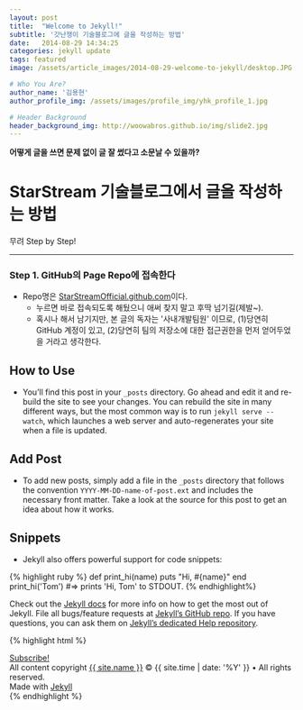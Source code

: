 ```yaml
---
layout: post
title:  "Welcome to Jekyll!"
subtitle: '갓난쟁이 기술블로그에 글을 작성하는 방법'
date:   2014-08-29 14:34:25
categories: jekyll update
tags: featured
image: /assets/article_images/2014-08-29-welcome-to-jekyll/desktop.JPG

# Who You Are?
author_name: '김용현'
author_profile_img: /assets/images/profile_img/yhk_profile_1.jpg

# Header Background
header_background_img: http://woowabros.github.io/img/slide2.jpg
---
```


**어떻게 글을 쓰면 문제 없이 글 잘 썼다고 소문날 수 있을까?**

# StarStream 기술블로그에서 글을 작성하는 방법
무려 Step by Step!

---

### Step 1. GitHub의 Page Repo에 접속한다
  * Repo명은 [StarStreamOfficial.github.com](https://github.com/StarStreamOfficial/starstreamofficial.github.com)이다.
    - 누르면 바로 접속되도록 해뒀으니 애써 찾지 말고 후딱 넘기길(제발~).
    - 혹시나 해서 남기지만, 본 글의 독자는 '사내개발팀원' 이므로, (1)당연히 GitHub 계정이 있고, (2)당연히 팀의 저장소에 대한 접근권한을 먼저 얻어두었을 거라고 생각한다.

## How to Use
  - You’ll find this post in your `_posts` directory. Go ahead and edit it and re-build the site to see your changes. You can rebuild the site in many different ways, but the most common way is to run `jekyll serve --watch`, which launches a web server and auto-regenerates your site when a file is updated.

## Add Post
  - To add new posts, simply add a file in the `_posts` directory that follows the convention `YYYY-MM-DD-name-of-post.ext` and includes the necessary front matter. Take a look at the source for this post to get an idea about how it works.

## Snippets
  - Jekyll also offers powerful support for code snippets:

{% highlight ruby %}
def print_hi(name)
  puts "Hi, #{name}"
end
print_hi('Tom')
#=> prints 'Hi, Tom' to STDOUT.
{% endhighlight%}

Check out the [Jekyll docs][jekyll] for more info on how to get the most out of Jekyll. File all bugs/feature requests at [Jekyll’s GitHub repo][jekyll-gh]. If you have questions, you can ask them on [Jekyll’s dedicated Help repository][jekyll-help].


{% highlight html %}
<footer class="site-footer">
 <a class="subscribe" href="{{ "/feed.xml" | prepend: site.baseurl }}"> <span class="tooltip"> <i class="fa fa-rss"></i> Subscribe!</span></a>
  <div class="inner">
   <section class="copyright">All content copyright <a href="mailto:{{ site.email}}">{{ site.name }}</a> &copy; {{ site.time | date: '%Y' }} &bull; All rights reserved.</section>
   <section class="poweredby">Made with <a href="http://jekyllrb.com"> Jekyll</a></section>
  </div>
</footer>
{% endhighlight %}


[jekyll]:      http://jekyllrb.com
[jekyll-gh]:   https://github.com/jekyll/jekyll
[jekyll-help]: https://github.com/jekyll/jekyll-help
